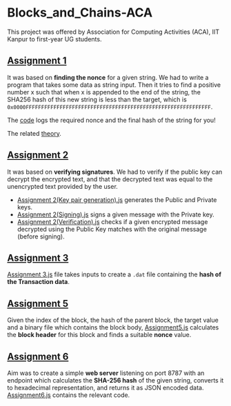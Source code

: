 # Blocks_and_Chains-ACA
This project was offered by Association for Computing Activities (ACA), IIT Kanpur to first-year UG students. 

## [Assignment 1](./Assignment%201)

It was based on **finding the nonce** for a given string. We had to write a program that takes some data as string input. Then it tries to find a positive number x such that when x is appended to the end of the string, the SHA256 hash of this new string is less than the target, which is      
`0x0000FFFFFFFFFFFFFFFFFFFFFFFFFFFFFFFFFFFFFFFFFFFFFFFFFFFFFFFFFFFF`.

The [code](./Assignment%201/Assignment_1.js) logs the required nonce and the final hash of the string for you!

The related [theory](./Assignment%201/theory.md).

## [Assignment 2](./Assignment%202)

It was based on **verifying signatures**. We had to verify if the public key can decrypt the encrypted text, and that the decrypted text was equal to the unencrypted text provided by the user. 
- [Assignment 2(Key pair generation).js](https://github.com/mandar7-git/Blocks_and_Chains-ACA/blob/main/Assignment%202/Assignment%202%20(Key%20pair%20generation).js) generates the Public and Private keys.
- [Assignment 2(Signing).js](https://github.com/mandar7-git/Blocks_and_Chains-ACA/blob/main/Assignment%202/Assignment_2_(Signing).js) signs a given message with the Private key.
- [Assignment 2(Verification).js](https://github.com/mandar7-git/Blocks_and_Chains-ACA/blob/main/Assignment%202/Assignment_2_(Verification).js) checks if a given encrypted message decrypted using the Public Key matches with the original message (before signing).

## [Assignment 3](./Assignment%203)

[Assignment 3.js](https://github.com/mandar7-git/Blocks_and_Chains-ACA/blob/main/Assignment%203/Assignment%203.js) file takes inputs to create a `.dat` file containing the **hash of the Transaction data**.

## [Assignment 5](./Assignment%205)

Given the index of the block, the hash of the parent block, the target value and a binary file which contains the block body, [Assignment5.js](https://github.com/mandar7-git/Blocks_and_Chains-ACA/blob/main/Assignment%205/Assignment5.js) calculates the **block header** for this block and finds a suitable **nonce** value. 

## [Assignment 6](./Assignment%206)

Aim was to create a simple **web server** listening on port 8787 with an endpoint which calculates the **SHA-256 hash** of the given string, converts it to hexadecimal representation, and returns it as JSON encoded data. [Assignment6.js](https://github.com/mandar7-git/Blocks_and_Chains-ACA/blob/main/Assignment%206/Assignment%206.js) contains the relevant code.













